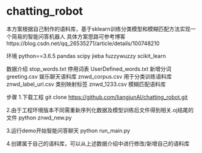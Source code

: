 # chatting_robot
本方案根据自己制作的语料库，基于sklearn训练分类模型和模糊匹配方法实现一个简易的智能问答机器人
具体方案思路可参考博客https://blog.csdn.net/qq_26535271/article/details/100748210

环境
python==3.6.5
pandas
scipy
jieba
fuzzywuzzy
scikit_learn

数据介绍
stop_words.txt 停用词表
UserDefined_words.txt 新增分词
greeting.csv 娱乐聊天语料库
znwd_corpus.csv 用于分类训练语料库
znwd_label_url.csv 类别映射标签
znwd_1233.csv 模糊匹配语料库

步骤
1.下载工程
git clone https://github.com/liangjunAI/chatting_robot.git

2.由于工程环境版本不同需重新序列化数据及模型训练后文件得到相关.oj结尾的文件
python znwd_new.py

3.运行demo开始智能问答聊天
python run_main.py

4.创建属于自己的语料库，可以从上述数据介绍中进行修改/新增自己的语料库


